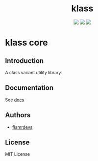 <p align="center">
  <h1 align="center">klass</h1>
</p>

<p align="center">
  <a href="https://www.npmjs.com/package/@klass/core"><img src="https://badgen.net/npm/v/@klass/core"></a>
  <a href="https://bundlephobia.com/package/@klass/core"><img src="https://badgen.net/bundlephobia/minzip/@klass/core"></a>
  <a href="https://www.npmjs.com/package/@klass/core"><img src="https://badgen.net/npm/license/@klass/core"></a>
</p>

# klass core

## Introduction

A class variant utility library.

## Documentation

See [docs](https://klass.pages.dev/klass/core.html)

## Authors

- [flamrdevs](https://github.com/flamrdevs)

## License

MIT License
